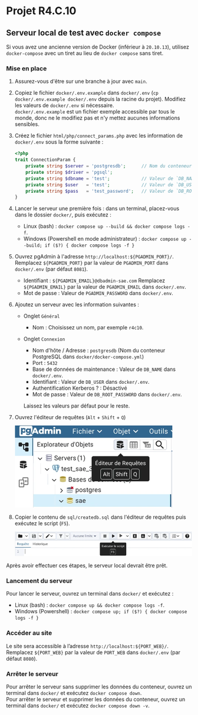 # Projet R4.C.10

## Serveur local de test avec `docker compose`

Si vous avez une ancienne version de Docker (inférieur à `20.10.13`),
utilisez `docker-compose` avec un tiret au lieu de `docker compose` sans tiret.

### Mise en place

 1. Assurez-vous d'être sur une branche à jour avec `main`.

 2. Copiez le fichier `docker/.env.example` dans `docker/.env`
    (`cp docker/.env.example docker/.env` depuis la racine du projet).
    Modifiez les valeurs de `docker/.env` si nécessaire.<br>
    `docker/.env.example` est un fichier exemple accessible par tous le monde,
    donc ne le modifiez pas et n'y mettez aucunes informations sensibles.

 3. Créez le fichier `html/php/connect_params.php` avec les information de
    `docker/.env` sous la forme suivante&nbsp;:

    ```php
    <?php
    trait ConnectionParam {
        private string $server = 'postgresdb';      // Nom du conteneur PostgreSQL dans `docker/docker-compose.yml`
        private string $driver = 'pgsql';
        private string $dbname = 'test';            // Valeur de `DB_NAME` dans `docker/.env`.
        private string $user   = 'test';            // Valeur de `DB_USER` dans `docker/.env`.
        private string $pass   = 'test_password';   // Valeur de `DB_ROOT_PASSWORD` dans `docker/.env`.
    }
    ```

 4. Lancer le serveur une première fois&nbsp;: dans un terminal, placez-vous dans le dossier `docker/`,
    puis exécutez&nbsp;:
      - Linux (bash)&nbsp;: `docker compose up --build && docker compose logs -f`.
      - Windows (Powershell en mode administrateur)&nbsp;: `docker compose up --build; if ($?) { docker compose logs -f }`

 5. Ouvrez pgAdmin à l'adresse `http://localhost:${PGADMIN_PORT}/`.
    Remplacez `${PGADMIN_PORT}` par la valeur de `PGADMIN_PORT` dans `docker/.env` (par défaut `8081`).
      - Identifiant&nbsp;: `${PGADMIN_EMAIL}@dbadmin-sae.com`
        Remplacez `${PGADMIN_EMAIL}` par la valeur de `PGADMIN_EMAIL` dans `docker/.env`.
      - Mot de passe&nbsp;:  Valeur de `PGADMIN_PASSWORD` dans `docker/.env`.

 6. Ajoutez un serveur avec les information suivantes&nbsp;:

      - Onglet `Général`
          - Nom&nbsp;: Choisissez un nom, par exemple `r4c10`.

      - Onglet `Connexion`
          - Nom d'hôte / Adresse&nbsp;: `postgresdb` (Nom du conteneur PostgreSQL dans `docker/docker-compose.yml`)
          - Port&nbsp;: `5432`
          - Base de données de maintenance&nbsp;: Valeur de `DB_NAME` dans `docker/.env`.
          - Identifiant&nbsp;: Valeur de `DB_USER` dans `docker/.env`.
          - Authentification Kerberos&nbsp;?&nbsp;: Désactivé
          - Mot de passe&nbsp;: Valeur de `DB_ROOT_PASSWORD` dans `docker/.env`.

        Laissez les valeurs par défaut pour le reste.

 7. Ouvrez l'éditeur de requêtes (`Alt` + `Shift` + `Q`)

    ![C'est le bouton avec une icône de BDD avec une flèche devant](readme-images/query-editor.webp)

 8. Copier le contenu de `sql/createdb.sql` dans l'éditeur de requêtes puis exécutez le script (`F5`).

    ![C'est le bouton avec la flèche](readme-images/execute-script.webp)

Après avoir effectuer ces étapes, le serveur local devrait être prêt.

### Lancement du serveur

Pour lancer le serveur, ouvrez un terminal dans `docker/` et exécutez&nbsp;:

- Linux (bash)&nbsp;: `docker compose up && docker compose logs -f`.
- Windows (Powershell)&nbsp;: `docker compose up; if ($?) { docker compose logs -f }`

### Accéder au site

Le site sera accessible à l’adresse `http://localhost:${PORT_WEB}/`.<br>
Remplacez `${PORT_WEB}` par la valeur de `PORT_WEB` dans `docker/.env` (par défaut `8080`).

### Arrêter le serveur

Pour arrêter le serveur sans supprimer les données du conteneur,
ouvrez un terminal dans `docker/` et  exécutez `docker compose down`.<br>
Pour arrêter le serveur et supprimer les données du conteneur,
ouvrez un terminal dans `docker/` et  exécutez `docker compose down -v`.
